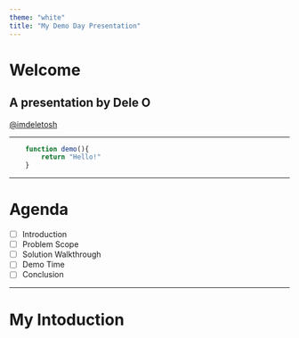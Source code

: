 ```yaml
---
theme: "white"
title: "My Demo Day Presentation"
---
```


# Welcome
## A presentation by Dele O
[@imdeletosh](http://github.com/imdeletosh)

---

```js
    function demo(){
        return "Hello!"
    }
```

---

# Agenda

- [ ] Introduction
- [ ] Problem Scope
- [ ] Solution Walkthrough
- [ ] Demo Time
- [ ] Conclusion

---

# My Intoduction